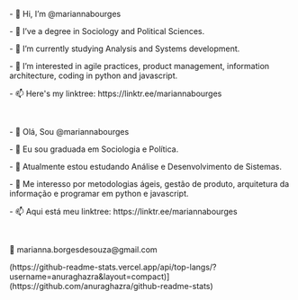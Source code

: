 <p> - 👋 Hi, I’m @mariannabourges </P>
<p> - 👀 I’ve a degree in Sociology and Political Sciences.</P>
<p> - 🌱 I’m currently studying Analysis and Systems development.</P>
<p> - 💞️ I’m interested in agile practices, product management, information architecture, coding in python and javascript.</P>
<p> - 📫 Here's my linktree: https://linktr.ee/mariannabourges </P>
<br>
<p> - 👋 Olá, Sou @mariannabourges</P>
<p> - 👀 Eu sou graduada em Sociologia e Política.</P>
<p> - 🌱 Atualmente estou estudando Análise e Desenvolvimento de Sistemas.</P>
<p> - 💞️ Me interesso por metodologias ágeis, gestão de produto, arquitetura da informação e programar em python e javascript.</P>
<p> - 📫 Aqui está meu linktree: https://linktr.ee/mariannabourges</P>
<br>
<p>📩 marianna.borgesdesouza@gmail.com</p>
<!---
mariannabourges/mariannabourges is a ✨ special ✨ repository because its `README.md` (this file) appears on your GitHub profile.
You can click the Preview link to take a look at your changes.
--->
(https://github-readme-stats.vercel.app/api/top-langs/?username=anuraghazra&layout=compact)](https://github.com/anuraghazra/github-readme-stats)


